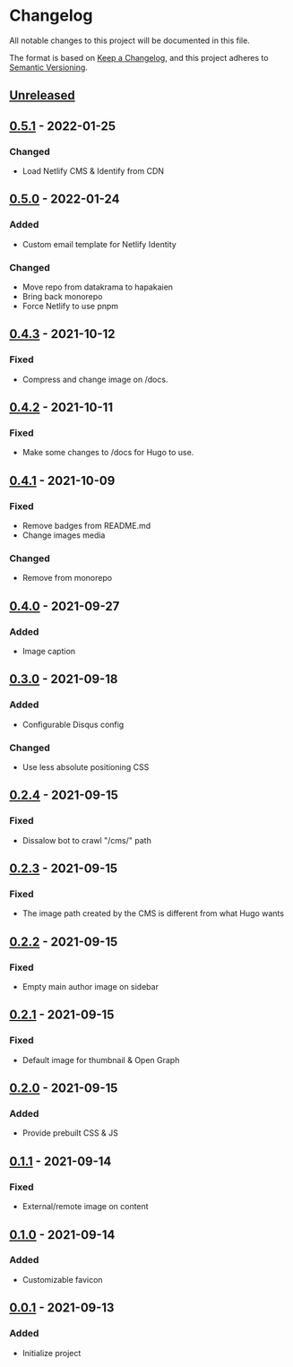 # Changelog

All notable changes to this project will be documented in this file.

The format is based on [Keep a Changelog](https://keepachangelog.com/en/1.0.0/),
and this project adheres to [Semantic Versioning](https://semver.org/spec/v2.0.0.html).

## [Unreleased]

## [0.5.1] - 2022-01-25

### Changed

- Load Netlify CMS & Identify from CDN

## [0.5.0] - 2022-01-24

### Added

- Custom email template for Netlify Identity

### Changed

- Move repo from datakrama to hapakaien
- Bring back monorepo
- Force Netlify to use pnpm

## [0.4.3] - 2021-10-12

### Fixed

- Compress and change image on /docs.

## [0.4.2] - 2021-10-11

### Fixed

- Make some changes to /docs for Hugo to use.

## [0.4.1] - 2021-10-09

### Fixed

- Remove badges from README.md
- Change images media

### Changed

- Remove from monorepo

## [0.4.0] - 2021-09-27

### Added

- Image caption

## [0.3.0] - 2021-09-18

### Added

- Configurable Disqus config

### Changed

- Use less absolute positioning CSS

## [0.2.4] - 2021-09-15

### Fixed

- Dissalow bot to crawl "/cms/" path

## [0.2.3] - 2021-09-15

### Fixed

- The image path created by the CMS is different from what Hugo wants

## [0.2.2] - 2021-09-15

### Fixed

- Empty main author image on sidebar

## [0.2.1] - 2021-09-15

### Fixed

- Default image for thumbnail & Open Graph

## [0.2.0] - 2021-09-15

### Added

- Provide prebuilt CSS & JS

## [0.1.1] - 2021-09-14

### Fixed

- External/remote image on content

## [0.1.0] - 2021-09-14

### Added

- Customizable favicon

## [0.0.1] - 2021-09-13

### Added

- Initialize project

[Unreleased]: https://github.com/hapakaien/hugo-themes/compare/nyerat/v0.5.1...HEAD
[0.5.1]: https://github.com/hapakaien/hugo-themes/compare/nyerat/v0.5.0...nyerat/v0.5.1
[0.5.0]: https://github.com/hapakaien/hugo-themes/compare/v0.4.3...nyerat/v0.5.0
[0.4.3]: https://github.com/hapakaien/hugo-themes/compare/v0.4.2...v0.4.3
[0.4.2]: https://github.com/hapakaien/hugo-themes/compare/v0.4.1...v0.4.2
[0.4.1]: https://github.com/hapakaien/hugo-themes/compare/v0.4.0...v0.4.1
[0.4.0]: https://github.com/hapakaien/hugo-themes/compare/v0.3.0...v0.4.0
[0.3.0]: https://github.com/hapakaien/hugo-themes/compare/v0.2.4...v0.3.0
[0.2.4]: https://github.com/hapakaien/hugo-themes/compare/v0.2.3...v0.2.4
[0.2.3]: https://github.com/hapakaien/hugo-themes/compare/v0.2.2...v0.2.3
[0.2.2]: https://github.com/hapakaien/hugo-themes/compare/v0.2.1...v0.2.2
[0.2.1]: https://github.com/hapakaien/hugo-themes/compare/v0.2.0...v0.2.1
[0.2.0]: https://github.com/hapakaien/hugo-themes/compare/v0.1.1...v0.2.0
[0.1.1]: https://github.com/hapakaien/hugo-themes/compare/v0.1.0...v0.1.1
[0.1.0]: https://github.com/hapakaien/hugo-themes/compare/v0.0.1...v0.1.0
[0.0.1]: https://github.com/datakrama/hugo-themes/releases/tag/v0.0.1
